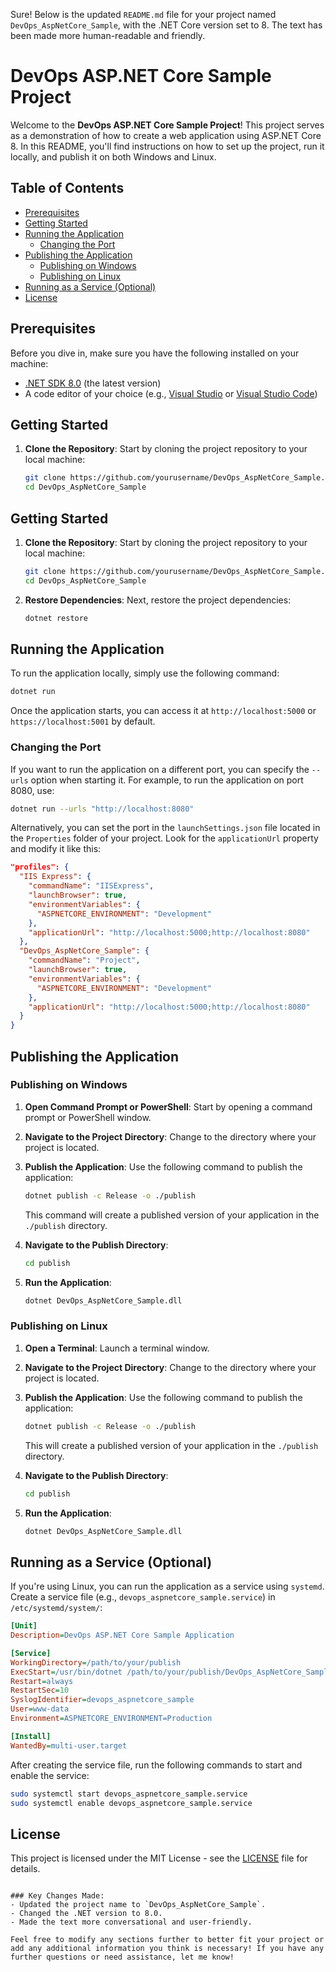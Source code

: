 Sure! Below is the updated `README.md` file for your project named `DevOps_AspNetCore_Sample`, with the .NET Core version set to 8. The text has been made more human-readable and friendly.

# DevOps ASP.NET Core Sample Project

Welcome to the **DevOps ASP.NET Core Sample Project**! This project serves as a demonstration of how to create a web application using ASP.NET Core 8. In this README, you'll find instructions on how to set up the project, run it locally, and publish it on both Windows and Linux.

## Table of Contents

- [Prerequisites](#prerequisites)
- [Getting Started](#getting-started)
- [Running the Application](#running-the-application)
  - [Changing the Port](#changing-the-port)
- [Publishing the Application](#publishing-the-application)
  - [Publishing on Windows](#publishing-on-windows)
  - [Publishing on Linux](#publishing-on-linux)
- [Running as a Service (Optional)](#running-as-a-service-optional)
- [License](#license)

## Prerequisites

Before you dive in, make sure you have the following installed on your machine:

- [.NET SDK 8.0](https://dotnet.microsoft.com/download) (the latest version)
- A code editor of your choice (e.g., [Visual Studio](https://visualstudio.microsoft.com/) or [Visual Studio Code](https://code.visualstudio.com/))

## Getting Started

1. **Clone the Repository**: Start by cloning the project repository to your local machine:

   ```bash
   git clone https://github.com/yourusername/DevOps_AspNetCore_Sample.git
   cd DevOps_AspNetCore_Sample

## Getting Started

1. **Clone the Repository**: Start by cloning the project repository to your local machine:

   ```bash
   git clone https://github.com/yourusername/DevOps_AspNetCore_Sample.git
   cd DevOps_AspNetCore_Sample
   ```

2. **Restore Dependencies**: Next, restore the project dependencies:

   ```bash
   dotnet restore
   ```

## Running the Application

To run the application locally, simply use the following command:

```bash
dotnet run
```

Once the application starts, you can access it at `http://localhost:5000` or `https://localhost:5001` by default.

### Changing the Port

If you want to run the application on a different port, you can specify the `--urls` option when starting it. For example, to run the application on port 8080, use:

```bash
dotnet run --urls "http://localhost:8080"
```

Alternatively, you can set the port in the `launchSettings.json` file located in the `Properties` folder of your project. Look for the `applicationUrl` property and modify it like this:

```json
"profiles": {
  "IIS Express": {
    "commandName": "IISExpress",
    "launchBrowser": true,
    "environmentVariables": {
      "ASPNETCORE_ENVIRONMENT": "Development"
    },
    "applicationUrl": "http://localhost:5000;http://localhost:8080"
  },
  "DevOps_AspNetCore_Sample": {
    "commandName": "Project",
    "launchBrowser": true,
    "environmentVariables": {
      "ASPNETCORE_ENVIRONMENT": "Development"
    },
    "applicationUrl": "http://localhost:5000;http://localhost:8080"
  }
}
```

## Publishing the Application

### Publishing on Windows

1. **Open Command Prompt or PowerShell**: Start by opening a command prompt or PowerShell window.
2. **Navigate to the Project Directory**: Change to the directory where your project is located.
3. **Publish the Application**: Use the following command to publish the application:

   ```bash
   dotnet publish -c Release -o ./publish
   ```

   This command will create a published version of your application in the `./publish` directory.

4. **Navigate to the Publish Directory**:

   ```bash
   cd publish
   ```

5. **Run the Application**:

   ```bash
   dotnet DevOps_AspNetCore_Sample.dll
   ```

### Publishing on Linux

1. **Open a Terminal**: Launch a terminal window.
2. **Navigate to the Project Directory**: Change to the directory where your project is located.
3. **Publish the Application**: Use the following command to publish the application:

   ```bash
   dotnet publish -c Release -o ./publish
   ```

   This will create a published version of your application in the `./publish` directory.

4. **Navigate to the Publish Directory**:

   ```bash
   cd publish
   ```

5. **Run the Application**:

   ```bash
   dotnet DevOps_AspNetCore_Sample.dll
   ```

## Running as a Service (Optional)

If you're using Linux, you can run the application as a service using `systemd`. Create a service file (e.g., `devops_aspnetcore_sample.service`) in `/etc/systemd/system/`:

```ini
[Unit]
Description=DevOps ASP.NET Core Sample Application

[Service]
WorkingDirectory=/path/to/your/publish
ExecStart=/usr/bin/dotnet /path/to/your/publish/DevOps_AspNetCore_Sample.dll
Restart=always
RestartSec=10
SyslogIdentifier=devops_aspnetcore_sample
User=www-data
Environment=ASPNETCORE_ENVIRONMENT=Production

[Install]
WantedBy=multi-user.target
```

After creating the service file, run the following commands to start and enable the service:

```bash
sudo systemctl start devops_aspnetcore_sample.service
sudo systemctl enable devops_aspnetcore_sample.service
```

## License

This project is licensed under the MIT License - see the [LICENSE](LICENSE) file for details.
```

### Key Changes Made:
- Updated the project name to `DevOps_AspNetCore_Sample`.
- Changed the .NET version to 8.0.
- Made the text more conversational and user-friendly.

Feel free to modify any sections further to better fit your project or add any additional information you think is necessary! If you have any further questions or need assistance, let me know!
